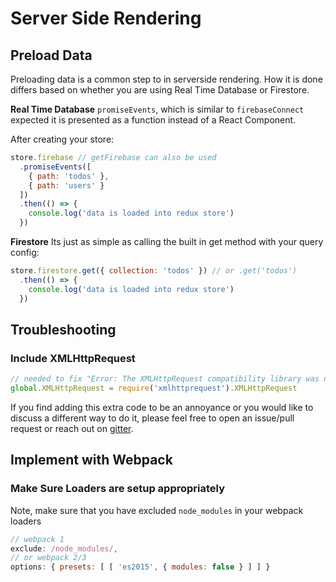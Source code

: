 # Server Side Rendering

## Preload Data
Preloading data is a common step to in serverside rendering. How it is done differs based on whether you are using Real Time Database or Firestore.

**Real Time Database**
`promiseEvents`, which is similar to `firebaseConnect` expected it is presented as a function instead of a React Component.

After creating your store:

```js
store.firebase // getFirebase can also be used
  .promiseEvents([
    { path: 'todos' },
    { path: 'users' }
  ])
  .then(() => {
    console.log('data is loaded into redux store')
  })
```

**Firestore**
Its just as simple as calling the built in get method with your query config:

```js
store.firestore.get({ collection: 'todos' }) // or .get('todos')
  .then(() => {
    console.log('data is loaded into redux store')
  })
```

## Troubleshooting

### Include XMLHttpRequest

```js
// needed to fix "Error: The XMLHttpRequest compatibility library was not found."
global.XMLHttpRequest = require('xmlhttprequest').XMLHttpRequest
```

If you find adding this extra code to be an annoyance or you would like to discuss a different way to do it, please feel free to open an issue/pull request or reach out on [gitter](https://gitter.im/redux-firebase/Lobby).



## Implement with Webpack

### Make Sure Loaders are setup appropriately
Note, make sure that you have excluded `node_modules` in your webpack loaders

```js
// webpack 1
exclude: /node_modules/,
// or webpack 2/3
options: { presets: [ [ 'es2015', { modules: false } ] ] }
```
